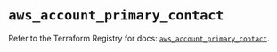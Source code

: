 # `aws_account_primary_contact`

Refer to the Terraform Registry for docs: [`aws_account_primary_contact`](https://registry.terraform.io/providers/hashicorp/aws/5.83.0/docs/resources/account_primary_contact).
